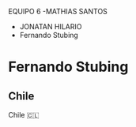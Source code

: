 EQUIPO 6
-MATHIAS SANTOS
- JONATAN HILARIO
- Fernando Stubing

# Fernando Stubing
## Chile
Chile :chile: